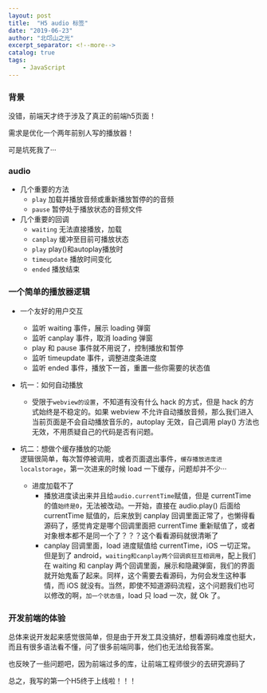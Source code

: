 ```yaml
---
layout: post
title:  "H5 audio 标签"
date: "2019-06-23"
author: "北邙山之光"
excerpt_separator: <!--more-->
catalog: true  
tags: 
    - JavaScript
---
```


### 背景

没错，前端天才终于涉及了真正的前端h5页面！

需求是优化一个两年前别人写的播放器！

可是坑死我了···

### audio

+ 几个重要的方法  
  + `play` 加载并播放音频或重新播放暂停的的音频
  + `pause` 暂停处于播放状态的音频文件
+ 几个重要的回调
  + `waiting` 无法直接播放，加载
  + `canplay` 缓冲至目前可播放状态
  + `play` play()和autoplay播放时
  + `timeupdate` 播放时间变化
  + `ended` 播放结束

### 一个简单的播放器逻辑

+ 一个友好的用户交互
  + 监听 waiting 事件，展示 loading 弹窗
  + 监听 canplay 事件，取消 loading 弹窗
  + play 和 pause 事件就不用说了，控制播放和暂停
  + 监听 timeupdate 事件，调整进度条进度
  + 监听 ended 事件，播放下一首，重置一些你需要的状态值
  
+ 坑一：如何自动播放
  + 受限于`webview的设置`，不知道有没有什么 hack 的方式，但是 hack 的方式始终是不稳定的。如果 webview 不允许自动播放音频，那么我们进入当前页面是不会自动播放音乐的，autoplay 无效，自己调用 play() 方法也无效，不用质疑自己的代码是否有问题。
+ 坑二：想做个缓存播放的功能  
    逻辑很简单，每次暂停被调用，或者页面退出事件，`缓存播放进度进localstorage`，第一次进来的时候 load 一下缓存，问题却并不少···
    + 进度加载不了
      + 播放进度读出来并且给`audio.currentTime`赋值，但是 currentTime 的值`始终是0`，无法被改动。一开始，直接在 audio.play() 后面给 currentTime 赋值的，后来放到 canplay 回调里面正常了，也懒得看源码了，感觉肯定是哪个回调里面把 currentTime 重新赋值了，或者对象根本都不是同一个了？？？这个看看源码就很清晰了
      + canplay 回调里面，load 进度赋值给 currentTime，iOS 一切正常。但是到了 android，`waiting和canplay两个回调疯狂互相调用`，配上我们在 waiting 和 canplay 两个回调里面，展示和隐藏弹窗，我们的界面就开始鬼畜了起来。同样，这个需要去看源码，为何会发生这种事情，而 iOS 就没有。当然，即使不知道源码流程，这个问题我们也可以修改的啊，`加一个状态值`，load 只 load 一次，就 Ok 了。

### 开发前端的体验

总体来说开发起来感觉很简单，但是由于开发工具没搞好，想看源码难度也挺大，而且有很多语法看不懂，问了很多前端同事，他们也无法给我答案。

也反映了一些问题吧，因为前端过多的库，让前端工程师很少的去研究源码了

总之，我写的第一个H5终于上线啦！！！